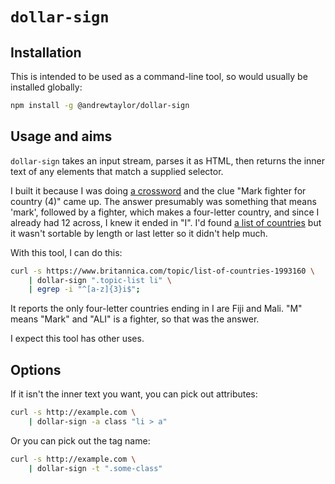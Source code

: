 # `dollar-sign`

## Installation

This is intended to be used as a command-line tool, so would usually be installed globally:

```sh
npm install -g @andrewtaylor/dollar-sign
```

## Usage and aims

`dollar-sign` takes an input stream, parses it as HTML, then returns the inner text of any elements that match a supplied selector.

I built it because I was doing [a crossword](https://www.theguardian.com/crosswords/prize/28153) and the clue "Mark fighter for country (4)" came up. The answer presumably was something that means 'mark', followed by a fighter, which makes a four-letter country, and since I already had 12 across, I knew it ended in "I". I'd found [a list of countries](https://www.britannica.com/topic/list-of-countries-1993160) but it wasn't sortable by length or last letter so it didn't help much.

With this tool, I can do this:

``` sh
curl -s https://www.britannica.com/topic/list-of-countries-1993160 \
	| dollar-sign ".topic-list li" \
	| egrep -i "^[a-z]{3}i$";
```

It reports the only four-letter countries ending in I are Fiji and Mali. "M" means "Mark" and "ALI" is a fighter, so that was the answer.

I expect this tool has other uses.

## Options

If it isn't the inner text you want, you can pick out attributes:

```sh
curl -s http://example.com \
	| dollar-sign -a class "li > a"
```

Or you can pick out the tag name:

```sh
curl -s http://example.com \
	| dollar-sign -t ".some-class"
```
